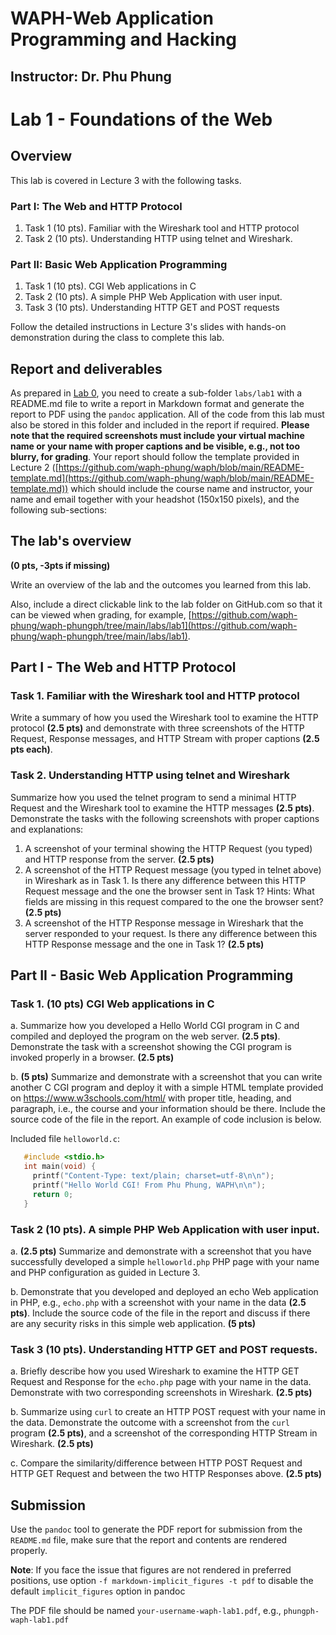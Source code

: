 # WAPH-Web Application Programming and Hacking

## Instructor: Dr. Phu Phung

# Lab 1 - Foundations of the Web 

## Overview 

This lab is covered in Lecture 3 with the following tasks.

### Part I: The Web and HTTP Protocol

   1. Task 1 (10 pts). Familiar with the Wireshark tool and HTTP protocol
   2. Task 2 (10 pts). Understanding HTTP using telnet and Wireshark.

### Part II: Basic Web Application Programming

   1. Task 1 (10 pts). CGI Web applications in C
   2. Task 2 (10 pts). A simple PHP Web Application with user input.
   3. Task 3 (10 pts). Understanding HTTP GET and POST requests

Follow the detailed instructions in Lecture 3's slides with hands-on demonstration during the class to complete this lab.

## Report and deliverables

As prepared in [Lab 0](../lab0), you need to create a sub-folder `labs/lab1` with a README.md file to write a report in Markdown format and generate the report to PDF using the `pandoc` application. All of the code from this lab must also be stored in this folder and included in the report if required. **Please note that the required screenshots must include your virtual machine name or your name with proper captions and be visible, e.g., not too blurry, for grading**. Your report should follow the template provided in Lecture 2 ([https://github.com/waph-phung/waph/blob/main/README-template.md](https://github.com/waph-phung/waph/blob/main/README-template.md)) which should include the course name and instructor, your name and email together with your headshot (150x150 pixels), and the following sub-sections:

## The lab's overview

**(0 pts, -3pts if missing)**

Write an overview of the lab and the outcomes you learned from this lab.

Also, include a direct clickable link to the lab folder on GitHub.com so that it can be viewed when grading, for example,  [https://github.com/waph-phung/waph-phungph/tree/main/labs/lab1](https://github.com/waph-phung/waph-phungph/tree/main/labs/lab1).


## Part I - The Web and HTTP Protocol

### Task 1. Familiar with the Wireshark tool and HTTP protocol

Write a summary of how you used the Wireshark tool to examine the HTTP protocol **(2.5 pts)** and demonstrate with three screenshots of the HTTP Request, Response messages, and HTTP Stream with proper captions **(2.5 pts each)**.   

### Task 2. Understanding HTTP using telnet and Wireshark

Summarize how you used the telnet program to send a minimal HTTP Request and the Wireshark tool to examine the HTTP messages **(2.5 pts)**. Demonstrate the tasks with the following screenshots with proper captions and explanations:

  1. A screenshot of your terminal showing the HTTP Request (you typed) and HTTP response from the server. **(2.5 pts)**
  2. A screenshot of the HTTP Request message (you typed in telnet above) in Wireshark as in Task 1. Is there any difference between this HTTP Request message and the one the browser sent in Task 1? Hints: What fields are missing in this request compared to the one the browser sent? **(2.5 pts)**
  3. A screenshot of the HTTP Response message in Wireshark that the server responded to your request. Is there any difference between this HTTP Response message and the one in Task 1? **(2.5 pts)**

## Part II - Basic Web Application Programming

###   Task 1. (10 pts) CGI Web applications in C

   a. Summarize how you developed a Hello World CGI program in C and compiled and deployed the program on the web server.  **(2.5 pts)**. Demonstrate the task with a screenshot showing the CGI program is invoked properly in a browser. **(2.5 pts)**
   
   b. **(5 pts)** Summarize and demonstrate with a screenshot that you can write another C CGI program and deploy it with a simple HTML template provided on https://www.w3schools.com/html/ with proper title, heading, and paragraph, i.e., the course and your information should be there. Include the source code of the file in the report. An example of code inclusion is below.
   
   Included file `helloworld.c`:
   ```C
      #include <stdio.h>
      int main(void) {
        printf("Content-Type: text/plain; charset=utf-8\n\n");
        printf("Hello World CGI! From Phu Phung, WAPH\n\n");
        return 0;
      }
   ```

###  Task 2 (10 pts). A simple PHP Web Application with user input.

a. **(2.5 pts)** Summarize and demonstrate with a screenshot that you have successfully developed a simple `helloworld.php` PHP page with your name and PHP configuration as guided in Lecture 3. 

b. Demonstrate that you developed and deployed an echo Web application in PHP, e.g., `echo.php` with a screenshot with your name in the data **(2.5 pts)**. Include the source code of the file in the report and discuss if there are any security risks in this simple web application. **(5 pts)**

### Task 3 (10 pts). Understanding HTTP GET and POST requests.

a. Briefly describe how you used Wireshark to examine the HTTP GET Request and Response for the `echo.php` page with your name in the data. Demonstrate with two corresponding screenshots in Wireshark. **(2.5 pts)**

b. Summarize using `curl` to create an HTTP POST request with your name in the data. Demonstrate the outcome with a screenshot from the `curl` program **(2.5 pts)**, and a screenshot of the corresponding HTTP Stream in Wireshark. **(2.5 pts)**

c. Compare the similarity/difference between HTTP POST Request and HTTP GET Request and between the two HTTP Responses above. **(2.5 pts)**    

## Submission

Use the `pandoc` tool to generate the PDF report for submission from the `README.md` file, make sure that the report and contents are rendered properly.

**Note**: If you face the issue that figures are not rendered in preferred positions, use option `-f markdown-implicit_figures -t pdf` to disable the default `implicit_figures` option in pandoc

The PDF file should be named `your-username-waph-lab1.pdf`, e.g., `phungph-waph-lab1.pdf` 
